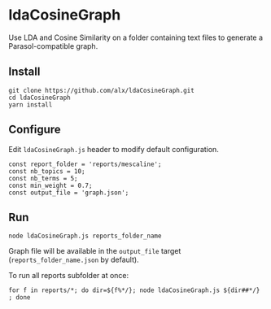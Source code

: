 
ldaCosineGraph
=======

Use LDA and Cosine Similarity on a folder containing text files to generate a Parasol-compatible graph.

## Install

```
git clone https://github.com/alx/ldaCosineGraph.git
cd ldaCosineGraph
yarn install
```

## Configure

Edit `ldaCosineGraph.js` header to modify default configuration.

```
const report_folder = 'reports/mescaline';
const nb_topics = 10;
const nb_terms = 5;
const min_weight = 0.7;
const output_file = 'graph.json';
```

## Run

```
node ldaCosineGraph.js reports_folder_name
```

Graph file will be available in the `output_file` target (`reports_folder_name.json` by default).

To run all reports subfolder at once:

```
for f in reports/*; do dir=${f%*/}; node ldaCosineGraph.js ${dir##*/} ; done
```

